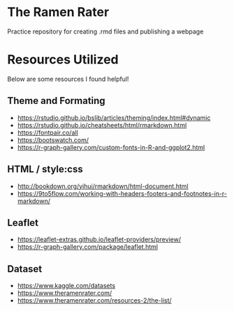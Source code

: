 # The Ramen Rater
Practice repository for creating .rmd files and publishing a webpage

# Resources Utilized
Below are some resources I found helpful!

## Theme and Formating

* https://rstudio.github.io/bslib/articles/theming/index.html#dynamic
* https://rstudio.github.io/cheatsheets/html/rmarkdown.html
* https://fontpair.co/all
* https://bootswatch.com/
* https://r-graph-gallery.com/custom-fonts-in-R-and-ggplot2.html

## HTML / style:css

* http://bookdown.org/yihui/rmarkdown/html-document.html
* https://9to5flow.com/working-with-headers-footers-and-footnotes-in-r-markdown/

## Leaflet

* https://leaflet-extras.github.io/leaflet-providers/preview/
* https://r-graph-gallery.com/package/leaflet.html

## Dataset

* https://www.kaggle.com/datasets
* https://www.theramenrater.com/
* https://www.theramenrater.com/resources-2/the-list/
